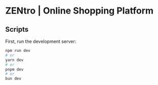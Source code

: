 # ZENtro | Online Shopping Platform



## Scripts

First, run the development server:

```bash
npm run dev
# or
yarn dev
# or
pnpm dev
# or
bun dev
```

